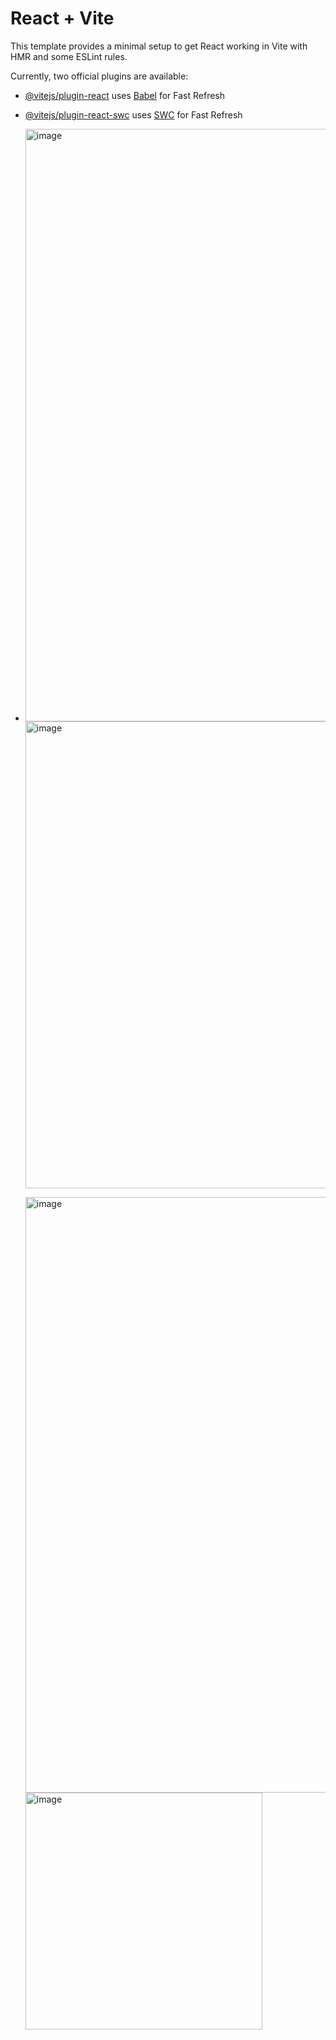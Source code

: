 # React + Vite

This template provides a minimal setup to get React working in Vite with HMR and some ESLint rules.

Currently, two official plugins are available:

- [@vitejs/plugin-react](https://github.com/vitejs/vite-plugin-react/blob/main/packages/plugin-react/README.md) uses [Babel](https://babeljs.io/) for Fast Refresh
- [@vitejs/plugin-react-swc](https://github.com/vitejs/vite-plugin-react-swc) uses [SWC](https://swc.rs/) for Fast Refresh

- <img width="948" alt="image" src="https://github.com/user-attachments/assets/b1d3d008-1e69-49db-aaa7-c0d5b00d3186">  <img width="747" alt="image" src="https://github.com/user-attachments/assets/1141615b-9b0b-43af-b852-6e67765f56e7">

  <img width="953" alt="image" src="https://github.com/user-attachments/assets/c0119e1b-daba-47a5-9f0c-684f121b8ea6">  <img width="379" alt="image" src="https://github.com/user-attachments/assets/1bbdb972-ec55-4245-b6eb-a3666adb4680">


  



